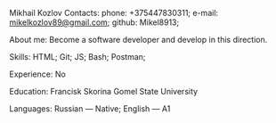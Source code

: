 Mikhail Kozlov
Contacts:
phone: +375447830311;
e-mail: mikelkozlov89@gmail.com;
github: Mikel8913;

About me:
Become a software developer and develop in this direction.

Skills:
HTML;
Git;
JS;
Bash;
Postman;

Experience:
No

Education:
Francisk Skorina Gomel State University

Languages:
Russian — Native;
English — A1 

